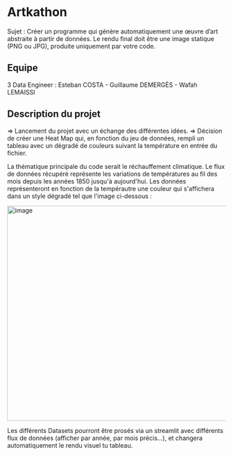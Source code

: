 # Artkathon
  Sujet : Créer un programme qui génère automatiquement une œuvre d’art abstraite à partir de données. Le rendu final doit être une image statique (PNG ou JPG), produite uniquement par votre code.
## Equipe
  3 Data Engineer : 
     Esteban COSTA
    - Guillaume DEMERGÈS
    - Wafah LEMAISSI
    
## Description du projet
=> Lancement du projet avec un échange des différentes idées. 
=> Décision de créer une Heat Map qui, en fonction du jeu de données, rempli un tableau avec un dégradé de couleurs suivant la température en entrée du fichier.

La thématique principale du code serait le réchauffement climatique. Le flux de données récupéré représente les variations de températures au fil des mois depuis les années 1850 jusqu'à aujourd'hui. 
Les données représenteront en fonction de la tempérautre une couleur qui s'affichera dans un style dégradé tel que l'image ci-dessous : 

<img width="1011" height="495" alt="image" src="https://github.com/user-attachments/assets/527cbbe6-bbdf-412a-b49c-98960bf84e17" />

Les différents Datasets pourront être prosés via un streamlit avec différents flux de données (afficher par année, par mois précis...), et changera automatiquement le rendu visuel tu tableau.
